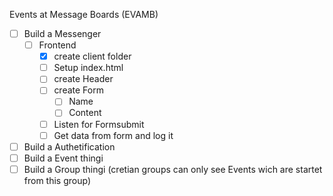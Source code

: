 Events at Message Boards (EVAMB)

* [ ] Build a Messenger
    * [ ] Frontend
        * [X] create client folder
        * [ ] Setup index.html
        * [ ] create Header
        * [ ] create Form
            * [ ] Name
            * [ ] Content
        * [ ] Listen for Formsubmit
        * [ ] Get data from form and log it

* [ ] Build a Authetification
* [ ] Build a Event thingi
* [ ] Build a Group thingi (cretian groups can only see Events wich are startet from this group)
